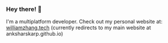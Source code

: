 ### Hey there! 👋

I'm a multiplatform developer. Check out my personal website at: [williamzhang.tech](https://williamzhang.tech) (currently redirects to my main website at anksharskarp.github.io)
